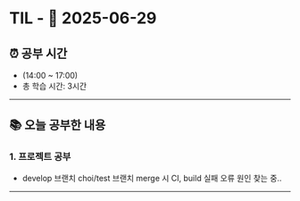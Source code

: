 # TIL - 📅 2025-06-29

## ⏰ 공부 시간
- (14:00 ~ 17:00)
- 총 학습 시간: 3시간
---

## 📚 오늘 공부한 내용
### 1. 프로젝트 공부
- develop 브랜치 choi/test 브랜치 merge 시 CI, build 실패 오류 원인 찾는 중..

---